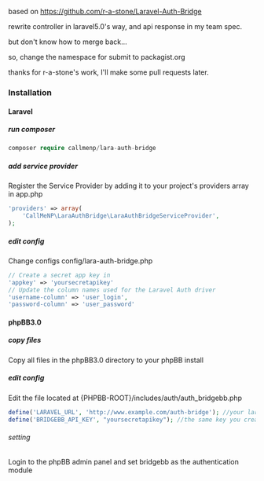 based on https://github.com/r-a-stone/Laravel-Auth-Bridge

rewrite controller in laravel5.0's way, and api response in my team spec.

but don't know how to merge back...

so, change the namespace for submit to packagist.org

thanks for r-a-stone's work, I'll make some pull requests later.

### Installation
#### Laravel
##### run composer
``` php
composer require callmenp/lara-auth-bridge
```
##### add service provider
Register the Service Provider by adding it to your project's providers array in app.php
``` php
'providers' => array(
    'CallMeNP\LaraAuthBridge\LaraAuthBridgeServiceProvider',
);
```
##### edit config
Change configs config/lara-auth-bridge.php
``` php
// Create a secret app key in 
'appkey' => 'yoursecretapikey'
// Update the column names used for the Laravel Auth driver 
'username-column' => 'user_login',
'password-column' => 'user_password'
```

#### phpBB3.0
##### copy files 
Copy all files in the phpBB3.0 directory to your phpBB install
##### edit config
Edit the file located at {PHPBB-ROOT}/includes/auth/auth_bridgebb.php
``` php
define('LARAVEL_URL', 'http://www.example.com/auth-bridge'); //your laravel application's url
define('BRIDGEBB_API_KEY', "yoursecretapikey"); //the same key you created earlier
```
###### setting
Login to the phpBB admin panel and set bridgebb as the authentication module

